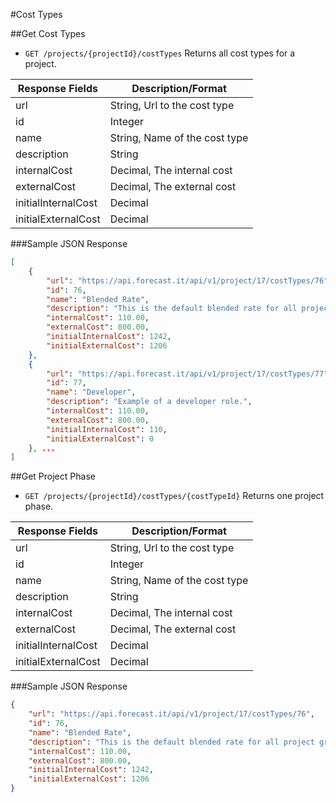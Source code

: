 #Cost Types

##Get Cost Types

* `GET /projects/{projectId}/costTypes` Returns all cost types for a project.

|Response Fields | Description/Format|
|------------ | -------------|
|url | String, Url to the cost type|
|id | Integer|
|name | String, Name of the cost type|
|description | String|
|internalCost | Decimal, The internal cost|
|externalCost | Decimal, The external cost|
|initialInternalCost | Decimal|
|initialExternalCost | Decimal|

###Sample JSON Response
```json
[
    {
        "url": "https://api.forecast.it/api/v1/project/17/costTypes/76",
        "id": 76,
        "name": "Blended Rate",
        "description": "This is the default blended rate for all project groups.",
        "internalCost": 110.00,
        "externalCost": 800.00,
        "initialInternalCost": 1242,
        "initialExternalCost": 1206
    },
    {
        "url": "https://api.forecast.it/api/v1/project/17/costTypes/77",
        "id": 77,
        "name": "Developer",
        "description": "Example of a developer role.",
        "internalCost": 110.00,
        "externalCost": 800.00,
        "initialInternalCost": 110,
        "initialExternalCost": 0
    }, ...
]
```

##Get Project Phase

* `GET /projects/{projectId}/costTypes/{costTypeId}` Returns one project phase.

|Response Fields | Description/Format|
|------------ | -------------|
|url | String, Url to the cost type|
|id | Integer|
|name | String, Name of the cost type|
|description | String|
|internalCost | Decimal, The internal cost|
|externalCost | Decimal, The external cost|
|initialInternalCost | Decimal|
|initialExternalCost | Decimal|

###Sample JSON Response
```json
{
    "url": "https://api.forecast.it/api/v1/project/17/costTypes/76",
    "id": 76,
    "name": "Blended Rate",
    "description": "This is the default blended rate for all project groups.",
    "internalCost": 110.00,
    "externalCost": 800.00,
    "initialInternalCost": 1242,
    "initialExternalCost": 1206
}
```
